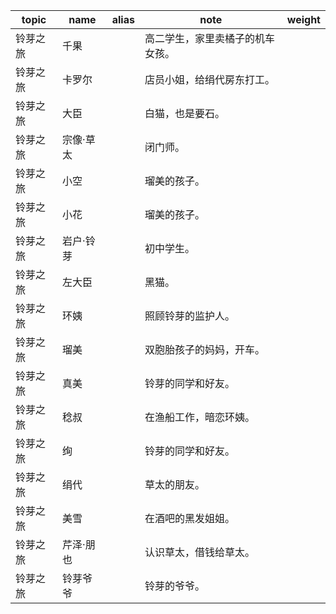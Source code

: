 | topic | name | alias | note | weight |
| ----- | ---- | ----- | ---- | ------ |
| 铃芽之旅 | 千果 | | 高二学生，家里卖橘子的机车女孩。 |  |
| 铃芽之旅 | 卡罗尔 | | 店员小姐，给绢代房东打工。 |  |
| 铃芽之旅 | 大臣 | | 白猫，也是要石。 |  |
| 铃芽之旅 | 宗像·草太 | | 闭门师。 |  |
| 铃芽之旅 | 小空 | | 瑠美的孩子。 |  |
| 铃芽之旅 | 小花 | | 瑠美的孩子。 |  |
| 铃芽之旅 | 岩户·铃芽 | | 初中学生。 |  |
| 铃芽之旅 | 左大臣 | | 黑猫。 |  |
| 铃芽之旅 | 环姨 | | 照顾铃芽的监护人。 |  |
| 铃芽之旅 | 瑠美 | | 双胞胎孩子的妈妈，开车。 |  |
| 铃芽之旅 | 真美 | | 铃芽的同学和好友。 |  |
| 铃芽之旅 | 稔叔 | | 在渔船工作，暗恋环姨。 |  |
| 铃芽之旅 | 绚 | | 铃芽的同学和好友。 |  |
| 铃芽之旅 | 绢代 | | 草太的朋友。 |  |
| 铃芽之旅 | 美雪 | | 在酒吧的黑发姐姐。 |  |
| 铃芽之旅 | 芹泽·朋也 | | 认识草太，借钱给草太。 |  |
| 铃芽之旅 | 铃芽爷爷 | | 铃芽的爷爷。 |  |
